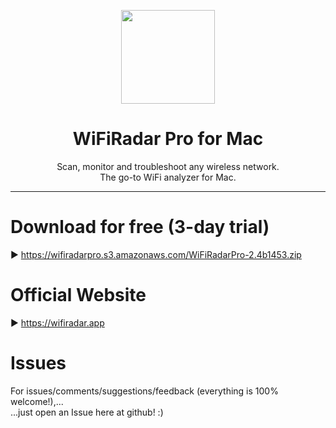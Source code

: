 <p align=center>
  <img height="150px" src="https://github.com/enSili-co/wifiradar pro/raw/main/images/logo.png"/>
</p>
<h1 align=center>WiFiRadar Pro for Mac</h1>
<p align=center>
  Scan, monitor and troubleshoot any wireless network.<br>The go-to WiFi analyzer for Mac.
</p>


---

# Download for free (3-day trial)

▶︎ https://wifiradarpro.s3.amazonaws.com/WiFiRadarPro-2.4b1453.zip

# Official Website

▶︎ https://wifiradar.app

# Issues

For issues/comments/suggestions/feedback (everything is 100% welcome!),...    
...just open an Issue here at github! :)

